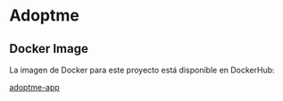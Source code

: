 # Adoptme

## Docker Image

La imagen de Docker para este proyecto está disponible en DockerHub:

[adoptme-app](https://hub.docker.com/r/gabrielrodcas/adoptme-app)
